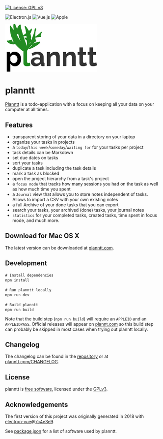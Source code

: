 [![License: GPL v3](https://img.shields.io/badge/License-GPLv3-blue.svg)](https://www.gnu.org/licenses/gpl-3.0)

![Electron.js](https://img.shields.io/badge/Electron-2B2E3A?style=for-the-badge&logo=electron&logoColor=9FEAF9)
![Vue.js](https://img.shields.io/badge/vuejs-%2335495e.svg?style=for-the-badge&logo=vuedotjs&logoColor=%234FC08D)
![Apple](https://img.shields.io/badge/mac%20os-000000?style=for-the-badge&logo=apple&logoColor=white)

<a href="http://planntt.com"><img src="./planntt.com/images/planntt.png" width="300px"/></a>

# planntt

[Planntt](http://planntt.com) is a todo-application with a focus on keeping all your data on your computer at all times.

## Features

- transparent storing of your data in a directory on your laptop
- organize your tasks in projects
- a `today`/`this week`/`someday`/`waiting for` for your tasks per project
- task details can be Markdown
- set due dates on tasks
- sort your tasks
- duplicate a task including the task details
- mark a task as blocked
- open the project hierarchy from a task's project
- a `focus mode` that tracks how many sessions you had on the task as well as how much time you spent
- a `Journal` view that allows you to store notes independent of tasks. Allows to import a CSV with your own existing notes
- a full Archive of your done tasks that you can export
- search your tasks, your archived (done) tasks, your journal notes
- `statistics` for your completed tasks, created tasks, time spent in focus mode, and much more.

## Download for Mac OS X

The latest version can be downloaded at <a href="http://planntt.com">planntt.com</a>.

## Development

```
# Install dependencies
npm install

# Run planntt locally
npm run dev

# Build planntt
npm run build
```

Note that the build step (`npm run build`) will require an `APPLEID` and an `APPLEIDPASS`. Official releases will appear
on <a href="http://planntt.com">plannt.com</a> so this build step can probably be skipped in most cases when trying out 
planntt locally.

## Changelog

The changelog can be found in the [repository](./planntt.com/CHANGELOG.md) or at 
<a href="http://planntt.com/CHANGELOG.html">planntt.com/CHANGELOG</a>.

## License

planntt is [free software](https://www.gnu.org/philosophy/free-sw.en.html), licensed under the [GPLv3](./LICENSE).

## Acknowledgements

The first version of this project was originally generated in 2018 with
[electron-vue](https://github.com/SimulatedGREG/electron-vue)@[7c4e3e9](https://github.com/SimulatedGREG/electron-vue/tree/7c4e3e90a772bd4c27d2dd4790f61f09bae0fcef).

See [package.json](./package.json) for a list of software used by planntt.
